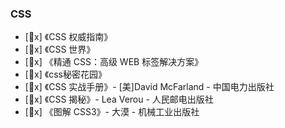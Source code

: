 ### CSS
- [x] 《CSS 权威指南》
- [x] 《CSS 世界》
- [x] 《精通 CSS：高级 WEB 标签解决方案》
- [x] 《css秘密花园》
- [x] 《CSS 实战手册》- [美]David McFarland - 中国电力出版社
- [x] 《CSS 揭秘》- Lea Verou - 人民邮电出版社
- [x] 《图解 CSS3》- 大漠 - 机械工业出版社